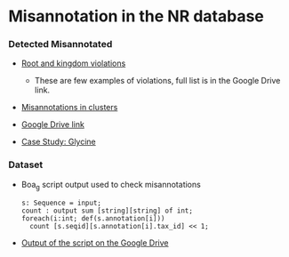 # Misannotation in the NR database

### Detected Misannotated
* [Root and kingdom violations](results)
  - These are few examples of violations, full list is in the Google Drive link.

* [Misannotations in clusters](results/Cluster)

* [Google Drive link](https://drive.google.com/drive/u/2/folders/1lF7boVEF2hf9CSl0quW0T4IkRc54Fjd7)

* [Case Study: Glycine](examples.md)

### Dataset
* Boa<sub>g</sub> script output used to check misannotations

   ```
   s: Sequence = input;
   count : output sum [string][string] of int;
   foreach(i:int; def(s.annotation[i]))
     count [s.seqid][s.annotation[i].tax_id] << 1;
   ```

 * [Output of the script on the Google Drive](https://drive.google.com/drive/u/2/folders/1W4byknJrRCBfMMltUP68Hk649cEKEzKG)
